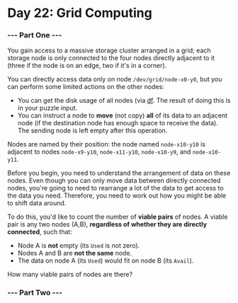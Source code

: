 # Day 22: Grid Computing

### --- Part One ---

You gain access to a massive storage cluster arranged in a grid; each storage node is only connected to the four nodes directly adjacent to it (three if the node is on an edge, two if it's in a corner).

You can directly access data only on node ```/dev/grid/node-x0-y0```, but you can perform some limited actions on the other nodes:

* You can get the disk usage of all nodes (via [df](https://en.wikipedia.org/wiki/Df_(Unix)#Example). The result of doing this is in your puzzle input.
* You can instruct a node to **move** (not copy) **all** of its data to an adjacent node (if the destination node has enough space to receive the data). The sending node is left empty after this operation.

Nodes are named by their position: the node named ```node-x10-y10``` is adjacent to nodes ```node-x9-y10```, ```node-x11-y10```, ```node-x10-y9```, and ```node-x10-y11```.

Before you begin, you need to understand the arrangement of data on these nodes. Even though you can only move data between directly connected nodes, you're going to need to rearrange a lot of the data to get access to the data you need. Therefore, you need to work out how you might be able to shift data around.

To do this, you'd like to count the number of **viable pairs** of nodes. A viable pair is any two nodes (A,B), **regardless of whether they are directly connected**, such that:

* Node A is **not** empty (its ```Used``` is not zero).
* Nodes A and B are **not the same** node.
* The data on node A (its ```Used```) would fit on node B (its ```Avail```).

How many viable pairs of nodes are there?

### --- Part Two ---